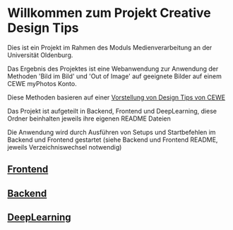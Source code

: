 # Willkommen zum Projekt Creative Design Tips

<p>Dies ist ein Projekt im Rahmen des Moduls Medienverarbeitung an der Universität Oldenburg.</p>
<p>Das Ergebnis des Projektes ist eine Webanwendung zur Anwendung der Methoden 'Bild im Bild' und 'Out of Image' auf geeignete Bilder auf einem CEWE myPhotos Konto.</p>
<p>Diese Methoden basieren auf einer <a href="https://youtu.be/dlzPCY1d4sw?t=110">Vorstellung von Design Tips von CEWE</a></p>
<p>Das Projekt ist aufgeteilt in Backend, Frontend und DeepLearning, diese Ordner beinhalten jeweils ihre eigenen README Dateien</p>
<p>Die Anwendung wird durch Ausführen von Setups und Startbefehlen im Backend und Frontend gestartet (siehe Backend und Frontend README, jeweils Verzeichniswechsel notwendig)</p>

## [Frontend](/Frontend/README.md)

## [Backend](/Backend/README.md)

## [DeepLearning](/DeepLearning/README.md)

